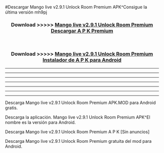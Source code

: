 #Descargar Mango live v2.9.1 Unlock Room Premium  APK^Consigue la última versión mh9pj



<div align="center">
<h3>Download >>>>> <a href="https://es-sites.web.app/?es= Mango live v2.9.1 Unlock Room Premium ">Mango live v2.9.1 Unlock Room Premium  Descargar A P K Premium</a></h3><br>

<h3>Download >>>>> <a href="https://es-sites.web.app/?es= Mango live v2.9.1 Unlock Room Premium ">Mango live v2.9.1 Unlock Room Premium  Instalador de A P K para Android</a></h3>
</div>


----------------------------------------------------------

----------------------------------------------------------

----------------------------------------------------------

----------------------------------------------------------

----------------------------------------------------------

----------------------------------------------------------

----------------------------------------------------------

Descarga Mango live v2.9.1 Unlock Room Premium  APK.MOD para Android gratis.

Descarga la aplicación. Mango live v2.9.1 Unlock Room Premium  APK^El nombre es la versión para Android.

Descarga Mango live v2.9.1 Unlock Room Premium  A P K [Sin anuncios]

Descarga Mango live v2.9.1 Unlock Room Premium  gratuita del mod para Android.


